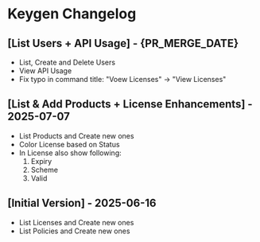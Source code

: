 # Keygen Changelog

## [List Users + API Usage] - {PR_MERGE_DATE}

- List, Create and Delete Users
- View API Usage
- Fix typo in command title: "Voew Licenses" -> "View Licenses"

## [List & Add Products + License Enhancements] - 2025-07-07

- List Products and Create new ones
- Color License based on Status
- In License also show following:
    1. Expiry
    2. Scheme
    3. Valid

## [Initial Version] - 2025-06-16

- List Licenses and Create new ones
- List Policies and Create new ones